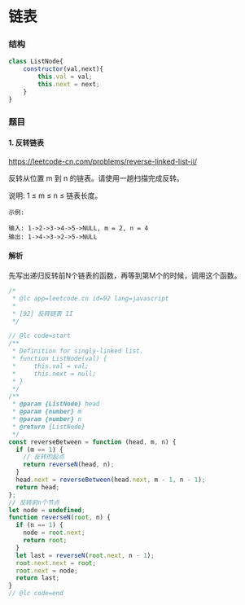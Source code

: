 # 链表

### 结构

```javascript
class ListNode{
	constructor(val,next){
		this.val = val;
		this.next = next;
	}
}
```

### 题目

#### 1. 反转链表

https://leetcode-cn.com/problems/reverse-linked-list-ii/

反转从位置 m 到 n 的链表。请使用一趟扫描完成反转。

说明:
1 ≤ m ≤ n ≤ 链表长度。

```
示例:

输入: 1->2->3->4->5->NULL, m = 2, n = 4
输出: 1->4->3->2->5->NULL
```

#### 解析

先写出递归反转前N个链表的函数，再等到第M个的时候，调用这个函数。

```javascript
/*
 * @lc app=leetcode.cn id=92 lang=javascript
 *
 * [92] 反转链表 II
 */

// @lc code=start
/**
 * Definition for singly-linked list.
 * function ListNode(val) {
 *     this.val = val;
 *     this.next = null;
 * }
 */
/**
 * @param {ListNode} head
 * @param {number} m
 * @param {number} n
 * @return {ListNode}
 */
const reverseBetween = function (head, m, n) {
  if (m == 1) {
    // 反转的起点
    return reverseN(head, n);
  }
  head.next = reverseBetween(head.next, m - 1, n - 1);
  return head;
};
// 反转前n个节点
let node = undefined;
function reverseN(root, n) {
  if (n == 1) {
    node = root.next;
    return root;
  }
  let last = reverseN(root.next, n - 1);
  root.next.next = root;
  root.next = node;
  return last;
}
// @lc code=end
```

